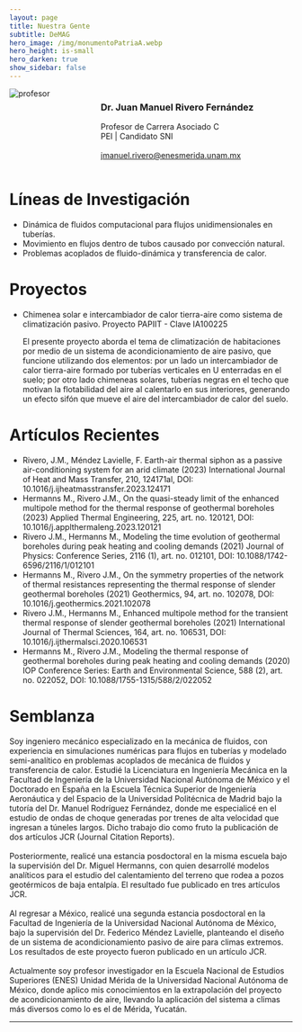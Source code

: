 ```yaml
---
layout: page
title: Nuestra Gente
subtitle: DeMAG
hero_image: /img/monumentoPatriaA.webp
hero_height: is-small
hero_darken: true
show_sidebar: false
---
```


<div class="columns is-align-items-center is-multiline pb-6">
    <div class="column">
        <img loading="lazy" src="{{ site.baseurl }}/img/drrivero.webp" alt="profesor" class="academicos_imagen"/>
    </div>
    <div class="column has-text-centered">
        <h3 class="has-text-primary">Dr. Juan Manuel Rivero Fernández</h3>
        <p class="has-text-weight-bold is-family-sans-serif">
            Profesor de Carrera Asociado C
            <br/>
            PEI | Candidato SNI
            <br/>
            <br/>
            <a href="mailto:jmanuel.rivero@enesmerida.unam.mx">
                jmanuel.rivero@enesmerida.unam.mx
            </a>
        </p>
    </div>
</div>
<div class="content">
    <h1 class="has-text-centered has-text-primary">
        Líneas de Investigación
    </h1> 
    <ul>
        <li class="has-text-weight-bold is-family-sans-serif">Dinámica de fluidos computacional para flujos unidimensionales en tuberías.</li>
        <li class="has-text-weight-bold is-family-sans-serif">Movimiento en flujos dentro de tubos causado por convección natural.</li>
        <li class="has-text-weight-bold is-family-sans-serif">Problemas acoplados de fluido-dinámica y transferencia de calor.</li>
    </ul>
    <h1 class="has-text-centered has-text-primary">
        Proyectos
    </h1> 
    <ul>
        <li class="has-text-weight-bold is-family-sans-serif">Chimenea solar e intercambiador de calor tierra-aire como sistema de climatización pasivo. Proyecto PAPIIT - Clave IA100225</li>
        <p class="has-text-justified is-italic">
            El presente proyecto aborda el tema de climatización de habitaciones por medio de un sistema de acondicionamiento de aire pasivo, que funcione utilizando dos elementos: por un lado un intercambiador de calor tierra-aire formado por tuberı́as verticales en U enterradas en el suelo; por otro lado chimeneas solares, tuberı́as negras en el techo que motivan la flotabilidad del aire al calentarlo en sus interiores, generando un efecto sifón que mueve el aire del intercambiador de calor del suelo.
        </p>
    </ul>
    <h1 class="has-text-centered has-text-primary">
        Artículos Recientes
    </h1> 
    <ul>
        <li class="mb-4 has-text-weight-bold is-family-sans-serif">Rivero, J.M., Méndez Lavielle, F. Earth-air thermal siphon as a passive air-conditioning system for an arid climate (2023) International Journal of Heat and Mass Transfer, 210, 124171al, DOI: 10.1016/j.ijheatmasstransfer.2023.124171</li>
        <li class="mb-4 has-text-weight-bold is-family-sans-serif">Hermanns M., Rivero J.M., On the quasi-steady limit of the enhanced multipole method for the thermal response of geothermal boreholes (2023) Applied Thermal Engineering, 225, art. no. 120121, DOI: 10.1016/j.applthermaleng.2023.120121 </li>
        <li class="mb-4 has-text-weight-bold is-family-sans-serif">Rivero J.M., Hermanns M., Modeling the time evolution of geothermal boreholes during peak heating and cooling demands (2021) Journal of Physics: Conference Series, 2116 (1), art. no. 012101, DOI: 10.1088/1742-6596/2116/1/012101</li>
        <li class="mb-4 has-text-weight-bold is-family-sans-serif">Hermanns M., Rivero J.M., On the symmetry properties of the network of thermal resistances representing the thermal response of slender geothermal boreholes (2021) Geothermics, 94, art. no. 102078, DOI: 10.1016/j.geothermics.2021.102078</li>
        <li class="mb-4 has-text-weight-bold is-family-sans-serif">Rivero J.M., Hermanns M., Enhanced multipole method for the transient thermal response of slender geothermal boreholes (2021) International Journal of Thermal Sciences, 164, art. no. 106531, DOI: 10.1016/j.ijthermalsci.2020.106531</li>
        <li class="mb-4 has-text-weight-bold is-family-sans-serif">Hermanns M., Rivero J.M., Modeling the thermal response of geothermal boreholes during peak heating and cooling demands (2020) IOP Conference Series: Earth and Environmental Science, 588 (2), art. no. 022052, DOI: 10.1088/1755-1315/588/2/022052</li>
    </ul>
    <h1 class="has-text-centered has-text-primary">
        Semblanza
    </h1>
    <p class="has-text-justified is-italic">
        Soy ingeniero mecánico especializado en la mecánica de fluidos, con experiencia en simulaciones
        numéricas para flujos en tuberías y modelado semi-analítico en problemas acoplados de mecánica
        de fluidos y transferencia de calor. Estudié la Licenciatura en Ingeniería Mecánica en la Facultad de
        Ingeniería de la Universidad Nacional Autónoma de México y el Doctorado en España en la
        Escuela Técnica Superior de Ingeniería Aeronáutica y del Espacio de la Universidad Politécnica de
        Madrid bajo la tutoría del Dr. Manuel Rodríguez Fernández, donde me especialicé en el estudio de
        ondas de choque generadas por trenes de alta velocidad que ingresan a túneles largos. Dicho trabajo
        dio como fruto la publicación de dos artículos JCR (Journal Citation Reports).
        <br/>
        <br/>
        Posteriormente, realicé una estancia posdoctoral en la misma escuela bajo la supervisión del Dr. Miguel
        Hermanns, con quien desarrollé modelos analíticos para el estudio del calentamiento del terreno que
        rodea a pozos geotérmicos de baja entalpía. El resultado fue publicado en tres artículos JCR.
        <br/>
        <br/>
        Al regresar a México, realicé una segunda estancia posdoctoral en la Facultad de Ingeniería de la
        Universidad Nacional Autónoma de México, bajo la supervisión del Dr. Federico Méndez Lavielle,
        planteando el diseño de un sistema de acondicionamiento pasivo de aire para climas extremos. Los
        resultados de este proyecto fueron publicado en un artículo JCR.
        <br/>
        <br/>
        Actualmente soy profesor investigador en la Escuela Nacional de Estudios Superiores (ENES)
        Unidad Mérida de la Universidad Nacional Autónoma de México, donde aplico mis conocimientos
        en la extrapolación del proyecto de acondicionamiento de aire, llevando la aplicación del sistema a
        climas más diversos como lo es el de Mérida, Yucatán.
    </p>
</div>

---
